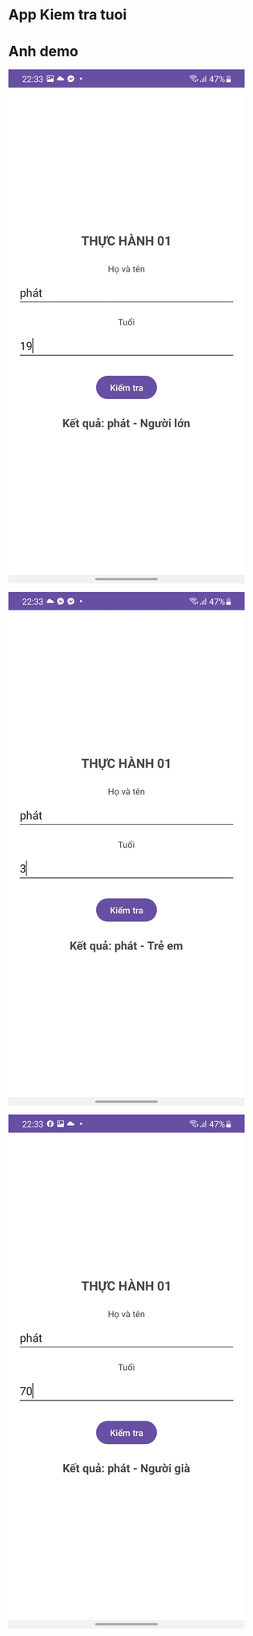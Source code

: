 # App Kiem tra tuoi

# Anh demo

![Demo images](images/Screenshot_20250515-223336_My%20Application.jpg)

![Demo images](images/Screenshot_20250515-223321_My%20Application.jpg)

![Demo images](images/Screenshot_20250515-223346_My%20Application.jpg)
